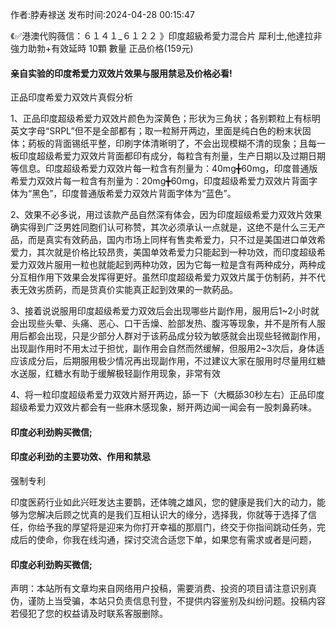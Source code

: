 <p>作者:脖寿禄送 发布时间:2024-04-28 00:15:47</p>
<p>《✅港澳代购薇信：６１４１_６１２２ 》印度超級希愛力混合片 犀利士,他達拉非 強力助勃+有效延時 10顆 數量 正品价格(159元) </p>
									<h4>亲自实验的印度希爱力双效片效果与服用禁忌及价格必看!</h4><p>正品印度希爱力双效片真假分析</p><p> 1、正品印度超级希爱力双效片颜色为深黄色；形状为三角状；各别颗粒上有标明英文字母“SRPL”但不是全部都有；取一粒掰开两边，里面是纯白色的粉末状固体；葯板的背面锡纸平整，印刷字体清晰明了，不会出现模糊不清的现象；且每一板印度超级希爱力双效片背面都印有成分，每粒含有剂量，生产日期以及过期日期等信息。印度超级希爱力双效片每一粒含有剂量为：40mg╋60mg，印度普通版希爱力双效片每一粒含有剂量为：20mg╋60mg，印度超级希爱力双效片背面字体为“黑色”，印度普通版希爱力双效片背面字体为“蓝色”。</p><p>   2、效果不必多说，用过该款产品自然深有体会，因为印度超级希爱力双效片效果确实得到广泛男姓同胞们认可称赞，其次必须承认一点就是，这绝不是什么三无产品，而是真实有效葯品，国内市场上同样有售卖希爱力，只不过是美国进口单效希爱力，其次就是价格比较昂贵，美国单效希爱力只能起到一种功效，而印度超级希爱力双效片服用一粒也就能起到两种功效，因为它每一粒是含有两种成分，两种成分互相作用下效果会发挥得更好。虽然印度超级希爱力双效片属于仿制葯，并不代表无效劣质葯，而是货真价实能真正起到效果的一款葯品。</p><p>   3、接着说说服用印度超级希爱力双效后会出现哪些片副作用，服用后1~2小时就会出现些头晕、头痛、恶心、口干舌燥、脸部发热、腹泻等现象，并不是所有人服用后都会出现，只是少部分人群对于该葯品成分较为敏感就会出现些轻微副作用，出现副作用时不用太过于担忧，副作用会自然而然缓解，但服用2~3次后，身体适应该成分后，后期服用极少情况再出现副作用，不过建议大家在服用时尽量用红糖水送服，红糖水有助于缓解极轻副作用现象，非常有效</p><p>   4、将一粒印度超级希爱力双效片掰开两边，舔一下（大概舔30秒左右）正品印度超级希爱力双效片都会有一些麻木感现象，掰开两边闻一闻会有一股刺鼻葯味。</p><p></p><h4>	印度必利劲购买微信;</h4><p></p><h4>印度必利劲的主要功效、作用和禁忌</h4><p>强制专利</p><p>印度医葯行业如此兴旺发达主要鹊，还体魄之雄风，您的健康是我们大的动力，能够为您解决后顾之忧真的是我们互相认识大的缘分，选择我，你就等于选择了信任，你给予我的厚望将是迎来为你打开幸福的那扇门，终交于你指间跳动任务，完成后的使命，你我在线沟通，探讨交流合适您下单，如果您有需求或者是问题，</p><p></p><h4>	印度必利劲购买微信;</h4>				声明：本站所有文章均来自网络用户投稿，需要消费、投资的项目请注意识别真伪，谨防上当受骗，本站只负责信息刊登，不提供内容鉴别及纠纷问题。投稿内容若侵犯了您的权益请及时联系客服删除。				
